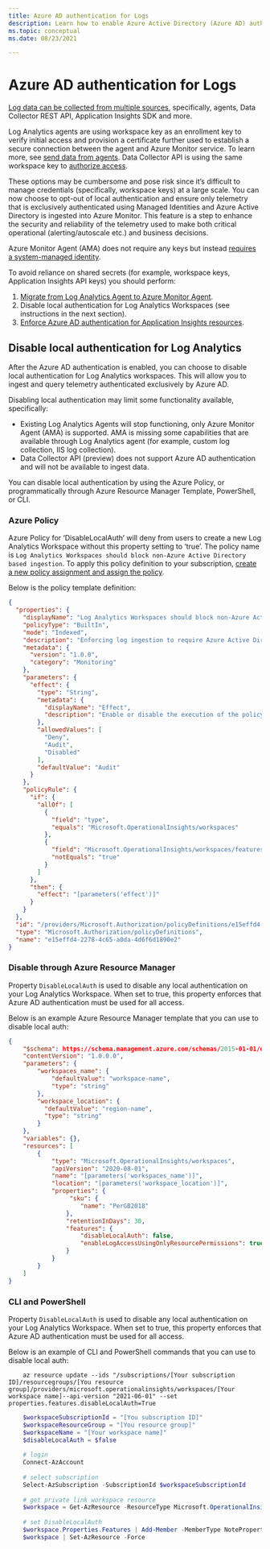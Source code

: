 ```yaml
---
title: Azure AD authentication for Logs 
description: Learn how to enable Azure Active Directory (Azure AD) authentication for Log Analytics in Azure Monitor
ms.topic: conceptual
ms.date: 08/23/2021

---
```


# Azure AD authentication for Logs

[Log data can be collected from multiple sources](data-platform-logs.md#data-collection), specifically, agents, Data Collector REST API, Application Insights SDK and more.

Log Analytics agents are using workspace key as an enrollment key to verify initial access and provision a certificate further used to establish a secure connection between the agent and Azure Monitor service. To learn more, see [send data from agents](data-security.md#2-send-data-from-agents). Data Collector API is using the same workspace key to [authorize access](data-collector-api.md#authorization).

These options may be cumbersome and pose risk since it’s difficult to manage credentials (specifically, workspace keys) at a large scale. You can now choose to opt-out of local authentication and ensure only telemetry that is exclusively authenticated using Managed Identities and Azure Active Directory is ingested into Azure Monitor. This feature is a step to enhance the security and reliability of the telemetry used to make both critical operational (alerting/autoscale etc.) and business decisions.

Azure Monitor Agent (AMA) does not require any keys but instead [requires a system-managed identity](../agents/azure-monitor-agent-overview.md#security).

To avoid reliance on shared secrets (for example, workspace keys, Application Insights API keys) you should perform:

1. [Migrate from Log Analytics Agent to Azure Monitor Agent](../agents/azure-monitor-agent-migration.md).
2. Disable local authentication for Log Analytics Workspaces (see instructions in the next section).
3. [Enforce Azure AD authentication for Application Insights resources](../app/azure-ad-authentication.md).

## Disable local authentication for Log Analytics

After the Azure AD authentication is enabled, you can choose to disable local authentication for Log Analytics workspaces. This will allow you to ingest and query telemetry authenticated exclusively by Azure AD.

Disabling local authentication may limit some functionality available, specifically:

- Existing Log Analytics Agents will stop functioning, only Azure Monitor Agent (AMA) is supported. AMA is missing some capabilities that are available through Log Analytics agent (for example, custom log collection, IIS log collection).
- Data Collector API (preview) does not support Azure AD authentication and will not be available to ingest data.

You can disable local authentication by using the Azure Policy, or programmatically through  Azure Resource Manager Template, PowerShell, or CLI.

### Azure Policy

Azure Policy for ‘DisableLocalAuth’ will deny from users to create a new Log Analytics Workspace without this property setting to ‘true’. The policy name is `Log Analytics Workspaces should block non-Azure Active Directory based ingestion`. To apply this policy definition to your subscription, [create a new policy assignment and assign the policy](../../governance/policy/assign-policy-portal.md). 

Below is the policy template definition:

```json
{
  "properties": {
    "displayName": "Log Analytics Workspaces should block non-Azure Active Directory based ingestion.",
    "policyType": "BuiltIn",
    "mode": "Indexed",
    "description": "Enforcing log ingestion to require Azure Active Directory authentication prevents unauthenticated logs from an attacker which could lead to incorrect status, false alerts, and incorrect logs stored in the system.",
    "metadata": {
      "version": "1.0.0",
      "category": "Monitoring"
    },
    "parameters": {
      "effect": {
        "type": "String",
        "metadata": {
          "displayName": "Effect",
          "description": "Enable or disable the execution of the policy"
        },
        "allowedValues": [
          "Deny",
          "Audit",
          "Disabled"
        ],
        "defaultValue": "Audit"
      }
    },
    "policyRule": {
      "if": {
        "allOf": [
          {
            "field": "type",
            "equals": "Microsoft.OperationalInsights/workspaces"
          },
          {
            "field": "Microsoft.OperationalInsights/workspaces/features.disableLocalAuth",
            "notEquals": "true"
          }
        ]
      },
      "then": {
        "effect": "[parameters('effect')]"
      }
    }
  },
  "id": "/providers/Microsoft.Authorization/policyDefinitions/e15effd4-2278-4c65-a0da-4d6f6d1890e2",
  "type": "Microsoft.Authorization/policyDefinitions",
  "name": "e15effd4-2278-4c65-a0da-4d6f6d1890e2"
}
```

### Disable through Azure Resource Manager

Property `DisableLocalAuth` is used to disable any local authentication on your Log Analytics Workspace. When set to true, this property enforces that Azure AD authentication must be used for all access. 

Below is an example Azure Resource Manager template that you can use to disable local auth:

```json
{
    "$schema": https://schema.management.azure.com/schemas/2015-01-01/deploymentTemplate.json#,
    "contentVersion": "1.0.0.0",
    "parameters": {
        "workspaces_name": {
            "defaultValue": "workspace-name",
            "type": "string"
        },
        "workspace_location": {
          "defaultValue": "region-name",
          "type": "string"
        }
    },
    "variables": {},
    "resources": [
        {
            "type": "Microsoft.OperationalInsights/workspaces",
            "apiVersion": "2020-08-01",
            "name": "[parameters('workspaces_name')]",
            "location": "[parameters('workspace_location')]",
            "properties": {
                 "sku": {
                    "name": "PerGB2018"
                },
                "retentionInDays": 30,
                "features": {
                    "disableLocalAuth": false,
                    "enableLogAccessUsingOnlyResourcePermissions": true
                }
            }
        }
    ]
}

```


### CLI and PowerShell 

Property `DisableLocalAuth` is used to disable any local authentication on your Log Analytics Workspace. When set to true, this property enforces that Azure AD authentication must be used for all access. 

Below is an example of CLI and PowerShell commands that you can use to disable local auth:

```azurecli
    az resource update --ids "/subscriptions/[Your subscription ID]/resourcegroups/[You resource group]/providers/microsoft.operationalinsights/workspaces/[Your workspace name]--api-version "2021-06-01" --set properties.features.disableLocalAuth=True
```

```powershell
    $workspaceSubscriptionId = "[You subscription ID]"
    $workspaceResourceGroup = "[You resource group]"
    $workspaceName = "[Your workspace name]"
    $disableLocalAuth = $false
    
    # login
    Connect-AzAccount
    
    # select subscription
    Select-AzSubscription -SubscriptionId $workspaceSubscriptionId
    
    # get private link workspace resource
    $workspace = Get-AzResource -ResourceType Microsoft.OperationalInsights/workspaces -ResourceGroupName $workspaceResourceGroup -ResourceName $workspaceName -ApiVersion "2021-06-01"
    
    # set DisableLocalAuth
    $workspace.Properties.Features | Add-Member -MemberType NoteProperty -Name DisableLocalAuth -Value $disableLocalAuth -Force
    $workspace | Set-AzResource -Force
```